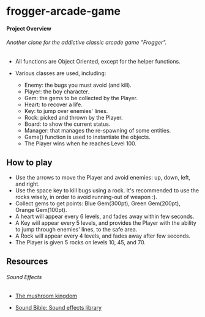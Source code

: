 # frogger-arcade-game

#### Project Overview

###### Another clone for the addictive classic arcade game "Frogger".

- All functions are Object Oriented, except for the helper functions.

- Various classes are used, including:
    - Enemy: the bugs you must avoid (and kill).
    - Player: the boy character.
    - Gem: the gems to be collected by the Player.
    - Heart: to recover a life.
    - Key: to jump over enemies' lines.
    - Rock: picked and thrown by the Player.
    - Board: to show the current status.
    - Manager: that manages the re-spawning of some entities.
    - Game() function is used to instantiate the objects.
    - The Player wins when he reaches Level 100.


## How to play

- Use the arrows to move the Player and avoid enemies: up, down, left, and right.
- Use the space key to kill bugs using a rock. It's recommended to use the rocks wisely, in order to avoid running-out of weapon :).
- Collect gems to get points: Blue Gem(300pt), Green Gem(200pt), Orange Gem(100pt).
- A heart will appear every 6 levels, and fades away within few seconds.
- A Key wiil appear every 5 levels, and provides the Player with the ability to jump through enemies' lines, to the safe area.
- A Rock will appear every 4 levels, and fades away after few seconds.
- The Player is given 5 rocks on levels 10, 45,  and 70.


## Resources

###### Sound Effects

- [The mushroom kingdom](https://themushroomkingdom.net/media/smw/wav)

- [Sound Bible: Sound effects library](http://soundbible.com)
